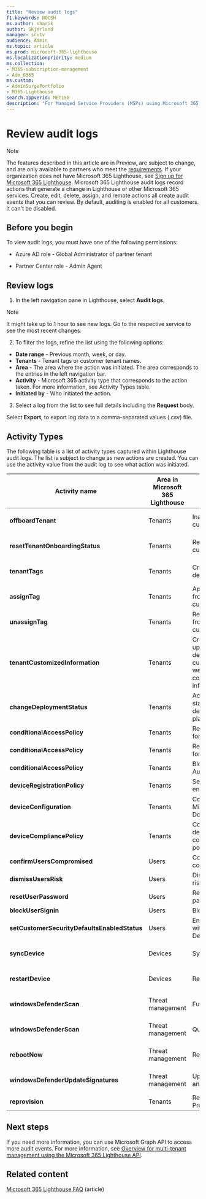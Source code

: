 ```yaml
---
title: "Review audit logs"
f1.keywords: NOCSH
ms.author: sharik
author: SKjerland
manager: scotv
audience: Admin
ms.topic: article
ms.prod: microsoft-365-lighthouse
ms.localizationpriority: medium
ms.collection:
- M365-subscription-management
- Adm_O365
ms.custom:
- AdminSurgePortfolio
- M365-Lighthouse                         
search.appverid: MET150
description: "For Managed Service Providers (MSPs) using Microsoft 365 Lighthouse, learn how to review audit logs."
---
```


# Review audit logs

> [!NOTE]
> The features described in this article are in Preview, are subject to change, and are only available to partners who meet the [requirements](m365-lighthouse-requirements.md). If your organization does not have Microsoft 365 Lighthouse, see [Sign up for Microsoft 365 Lighthouse](m365-lighthouse-sign-up.md).
Microsoft 365 Lighthouse audit logs record actions that generate a change in Lighthouse or other Microsoft 365 services. Create, edit, delete, assign, and remote actions all create audit events that you can review. By default, auditing is enabled for all customers. It can't be disabled.

## Before you begin

To view audit logs, you must have one of the following permissions:

- Azure AD role - Global Administrator of partner tenant

- Partner Center role - Admin Agent

## Review logs

1. In the left navigation pane in Lighthouse, select **Audit logs**.

> [!NOTE]
> It might take up to 1 hour to see new logs. Go to the respective service to see the most recent changes.

2. To filter the logs, refine the list using the following options:

- **Date range** - Previous month, week, or day.
- **Tenants** - Tenant tags or customer tenant names.
- **Area** - The area where the action was initiated. The area corresponds to the entries in the left navigation bar.
- **Activity** - Microsoft 365 activity type that corresponds to the action taken. For more information, see Activity Types table.
- **Initiated by** -  Who initiated the action.

3. Select a log from the list to see full details including the **Request** body.

Select **Export**, to export log data to a comma-separated values (.csv) file.

## Activity Types

The following table is a list of activity types captured within Lighthouse audit logs. The list is subject to change as new actions are created. You can use the activity value from the audit log to see what action was initiated.

| Activity name    | Area in Microsoft 365 Lighthouse | Action initiated  | Service impacted           |
|------------------|----------------------------------|-------------------|----------------------------|
|**offboardTenant**        | Tenants          | Inactivate a customer  | Microsoft 365 Lighthouse   |
|**resetTenantOnboardingStatus**              | Tenants                          | Reactive a customer                                              | Microsoft 365 Lighthouse   |
| **tenantTags**                               | Tenants                          | Create or delete a tag                                           | Microsoft 365 Lighthouse   |
|**assignTag**                                | Tenants                          | Apply a tag from a customer                                      | Microsoft 365 Lighthouse   |
|**unassignTag**                              | Tenants                          | Remove a tag from a customer                                    | Microsoft 365 Lighthouse   |
|**tenantCustomizedInformation**              | Tenants                          | Create, update, or delete customer website or contact information | Microsoft 365 Lighthouse   |
|**changeDeploymentStatus**                   | Tenants                          | Action plan status for a deployment plan                        | Microsoft 365 Lighthouse   |
| **conditionalAccessPolicy**                  | Tenants                          | Require MFA for admins                                           | Azure AD                   |
| **conditionalAccessPolicy**                  | Tenants                          | Require MFA for users                                           | Azure AD                   |
| **conditionalAccessPolicy**                  | Tenants                          | Block Legacy Authentication                                      | Azure AD                   |
| **deviceRegistrationPolicy**                 | Tenants                          | Set up device enrollment                                         | Azure AD                   |
|**deviceConfiguration**                      | Tenants                          | Configure Microsoft Defender                                     | Microsoft Endpoint Manager |
| **deviceCompliancePolicy**                   | Tenants                          | Configure a device compliance policy                             | Microsoft Endpoint Manager |
| **confirmUsersCompromised**                  | Users                            | Confirm user compromised                                        | Azure AD                   |
| **dismissUsersRisk**                         | Users                            | Dismiss user risk                                                | Azure AD                   |
| **resetUserPassword**                        | Users                            | Reset password                                                   | Azure AD                   |
| **blockUserSignin**                          | Users                            | Block sign-in                                                     | Azure AD                   |
| **setCustomerSecurityDefaultsEnabledStatus** | Users                            | Enable MFA with Security Defaults                               | Azure AD                   |
| **syncDevice**                               | Devices                          | Sync                                                             | Microsoft Endpoint Manager |
|**restartDevice**                            | Devices                          | Restart                                                          | Microsoft Endpoint Manager |
| **windowsDefenderScan**                      | Threat management                | Full scan                                                       | Microsoft Endpoint Manager |
| **windowsDefenderScan**                      | Threat management                | Quick scan                                                       | Microsoft Endpoint Manager |
| **rebootNow**                                | Threat management                | Reboot                                                           | Microsoft Endpoint Manager |
| **windowsDefenderUpdateSignatures**          | Threat management                | Update antivirus                                                | Microsoft Endpoint Manager |
| **reprovision**                              | Tenants                          | Retry Provisioning                                               | Windows 365                |

## Next steps

If you need more information, you can use Microsoft Graph API to access more audit events. For more information, see [Overview for multi-tenant management using the Microsoft 365 Lighthouse API](/graph/managedtenants-concept-overview).

## Related content

[Microsoft 365 Lighthouse FAQ](m365-lighthouse-faq.yml) (article)
